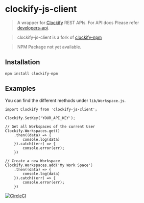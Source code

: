 # clockify-js-client

> A wrapper for [Clockify](https://clockify.me) REST APIs.
> For API docs Please refer [developers-api](https://clockify.me/developers-api).

> clockify-js-client is a fork of [clockify-npm](https://github.com/sinumohan/clockify-npm)

> NPM Package not yet available.

## Installation

`npm install clockify-npm`

## Examples

You can find the different methods under `lib/Workspace.js`.

```
import Clockify from 'clockify-js-client';

Clockify.SetKey('YOUR_API_KEY');

// Get all Workspaces of the current User
Clockify.Workspaces.get()
    .then((data) => {
        console.log(data)
    }).catch((err) => {
        console.error(err);
    })

// Create a new Workspace
Clockify.Workspaces.add('My Work Space')
    .then((data) => {
        console.log(data)
    }).catch((err) => {
        console.error(err);
    })
```

[![CircleCI](https://circleci.com/gh/sinumohan/clockify-npm/tree/master.svg?style=svg)](https://circleci.com/gh/sinumohan/clockify-npm/tree/master)
